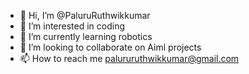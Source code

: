 - 👋 Hi, I’m @PaluruRuthwikkumar
- 👀 I’m interested in coding
- 🌱 I’m currently learning robotics
- 💞️ I’m looking to collaborate on Aiml projects
- 📫 How to reach me palururuthwikkumar@gmail.com
  
<!---
PaluruRuthwikkumar/PaluruRuthwikkumar is a ✨ special ✨ repository because its `README.md` (this file) appears on your GitHub profile.
You can click the Preview link to take a look at your changes.
--->
